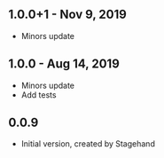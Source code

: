 ## 1.0.0+1 - Nov 9, 2019

- Minors update

## 1.0.0 - Aug 14, 2019

- Minors update
- Add tests

## 0.0.9

- Initial version, created by Stagehand
